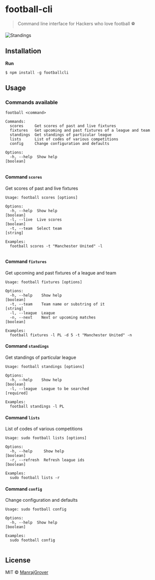 # football-cli
> Command line interface for Hackers who love football ⚽

![Standings](https://raw.githubusercontent.com/ManrajGrover/football-cli/master/assets/football-standings.gif)

## Installation

**Run**

```
$ npm install -g footballcli
```

## Usage

### Commands available

```
football <command>

Commands:
  scores     Get scores of past and live fixtures
  fixtures   Get upcoming and past fixtures of a league and team
  standings  Get standings of particular league
  lists      List of codes of various competitions
  config     Change configuration and defaults

Options:
  -h, --help  Show help                                          [boolean]
  
```

#### Command `scores`
Get scores of past and live fixtures

```
Usage: football scores [options]

Options:
  -h, --help  Show help                                          [boolean]
  -l, --live  Live scores                                        [boolean]
  -t, --team  Select team                                        [string]

Examples:
  football scores -t "Manchester United" -l
  
```

#### Command `fixtures`
Get upcoming and past fixtures of a league and team

```
Usage: football fixtures [options]

Options:
  -h, --help    Show help                                         [boolean]
  -t, --team    Team name or substring of it                      [string]
  -l, --league  League
  -n, --next    Next or upcoming matches                          [boolean]

Examples:
  football fixtures -l PL -d 5 -t "Manchester United" -n

```

#### Command `standings`
Get standings of particular league

```
Usage: football standings [options]

Options:
  -h, --help    Show help                                         [boolean]
  -l, --league  League to be searched                             [required]

Examples:
  football standings -l PL

```

#### Command `lists`
List of codes of various competitions

```
Usage: sudo football lists [options]

Options:
  -h, --help     Show help                                        [boolean]
  -r, --refresh  Refresh league ids                               [boolean]

Examples:
  sudo football lists -r

```

#### Command `config`
Change configuration and defaults

```
Usage: sudo football config

Options:
  -h, --help  Show help                                           [boolean]

Examples:
  sudo football config
  
```

## License

MIT © [ManrajGrover](https://github.com/ManrajGrover)
